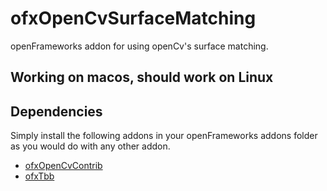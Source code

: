 # ofxOpenCvSurfaceMatching

openFrameworks addon for using openCv's surface matching.

## Working on macos, should work on Linux

## Dependencies
Simply install the following addons in your openFrameworks addons folder as you would do with any other addon.

* [ofxOpenCvContrib](https://github.com/roymacdonald/ofxOpenCvContrib) 
* [ofxTbb](https://github.com/roymacdonald/ofxTbb) 


